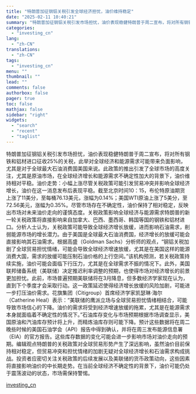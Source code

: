 ```yaml
---
title: "特朗普加征钢铝关税引发全球经济担忧，油价维持稳定"
date: "2025-02-11 10:40:21"
summary: "特朗普加征钢铝关税引发市场担忧，油价表现稳健特朗普于周二宣布，将对所有钢铁和铝材进口征收25%的关税..."
categories:
  - "investing_cn"
lang:
  - "zh-CN"
translations:
  - "zh-CN"
tags:
  - "investing_cn"
menu: ""
thumbnail: ""
lead: ""
comments: false
authorbox: false
pager: true
toc: false
mathjax: false
sidebar: "right"
widgets:
  - "search"
  - "recent"
  - "taglist"
---
```


特朗普加征钢铝关税引发市场担忧，油价表现稳健特朗普于周二宣布，将对所有钢铁和铝材进口征收25%的关税，此举对全球经济和能源需求可能带来负面影响，尤其是对于全球最大石油消费国美国来说。此政策的推出引发了全球市场的高度关注，尤其是原油市场，在全球经济增长和能源需求不确定性加大的背景下，油价维持相对平稳。油价走势：小幅上涨尽管关税政策可能引发贸易冲突并影响全球经济增长，油价在这一消息发布后表现平稳。截至北京时间10：15，布伦特原油期货上涨了11美分，至每桶76.13美元，涨幅为0.14%；美国WTI原油上涨了5美分，至72.56美元，涨幅为0.35%。尽管市场存在不确定性，油价保持了相对稳定，反映出市场对未来油价走向的谨慎态度。关税政策影响全球经济与能源需求特朗普的新一轮关税政策将直接影响来自加拿大、巴西、墨西哥、韩国等国的钢铁和铝材进口。分析人士认为，关税政策可能导致全球经济增长放缓，进而影响石油需求，削弱能源市场的增长潜力。由于美国是全球最大石油消费国，经济增长的放缓可能会直接影响其石油需求。根据高盛（Goldman Sachs）分析师的观点，“钢铝关税加剧了全球贸易担忧情绪，可能会导致全球经济增速放缓，尤其是在美国这样的能源消费大国，需求的放缓可能压制石油价格的上行空间。”该机构预测，若关税政策持续实施，油价可能会面临下行压力，尤其是在全球需求不振的情况下。此外，美国联邦储备系统（美联储）决定推迟利率调整的预期，也使得市场对经济增长的前景更加担忧。此前，市场普遍预期美联储将在3月降息，但多数经济学家现在认为，直到下个季度才会采取行动。这一政策延迟使得经济增长放缓的风险加剧，可能进一步打压油价需求。花旗集团（Citigroup）首席经济学家凯瑟琳·海尔（Catherine Heal）表示：“美联储的鹰派立场与全球贸易担忧情绪相结合，可能导致市场信心的下降。油价的需求将受到经济增速放缓的拖累，尤其是在能源需求本身就面临着不确定性的情况下。”石油库存变化与市场预期根据市场调查显示，美国原油和汽油库存预计将上升，而精炼油库存则可能下降。预计这些数据将在周二晚些时候的美国石油学会（API）报告中得到确认，并将在周三发布能源信息署（EIA）的官方报告。这些库存数据的变化可能会进一步影响市场对油价走向的预期。编辑观点特朗普的关税政策对全球贸易形势产生了深远影响，虽然油价目前保持相对稳定，但贸易冲突和担忧情绪的加剧无疑对全球经济增长和石油需求构成挑战。投资者应密切关注关税政策的后续发展以及美联储的货币政策动向，这些因素将直接影响油价的中长期走势。在当前全球经济不确定性的背景下，油价可能仍处于震荡波动的状态，市场需保持警惕。

[investing_cn](https://cn.investing.com/news/commodities-news/article-2665331)
